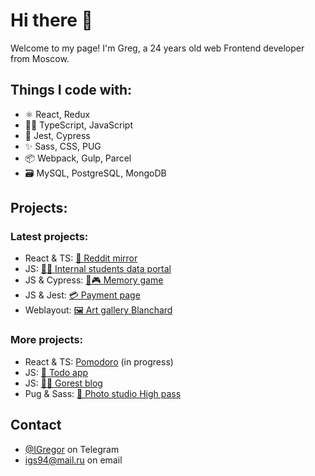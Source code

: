 # Hi there 👋

Welcome to my page!
I'm Greg, a 24 years old web Frontend developer from Moscow.

## Things I code with:

- ⚛️ React, Redux
- 👨‍💻 TypeScript, JavaScript
- 🔎 Jest, Cypress
- ✨ Sass, CSS, PUG
- 📦 Webpack, Gulp, Parcel
- 🗃️ MySQL, PostgreSQL, MongoDB

## Projects:

### Latest projects:

* React & TS: [🤖 Reddit mirror ](https://github.com/IvlevGreg/RedditMirror)
* JS: [👨‍🎓 Internal students data portal](https://github.com/IvlevGreg/StudentsData) 
* JS & Cypress: [🎴🎮 Memory game](https://github.com/IvlevGreg/MemoryGame) 
* JS & Jest: [💳 Payment page](https://github.com/IvlevGreg/PaymentPage) 
* Weblayout: [🖼 Art gallery Blanchard](https://github.com/IvlevGreg/Blanchard) 

### More projects:
- React & TS: [Pomodoro]() (in progress)
- JS: [🎯 Todo app](https://github.com/IvlevGreg/Todo)
- JS: [🤳🏻 Gorest blog](https://github.com/IvlevGreg/GorestBlog)
- Pug & Sass: [📸 Photo studio High pass](https://github.com/IvlevGreg/HighPass)

## Contact
- [@IGregor](https://t.me/Igregor) on Telegram
- <a href="mailto:igs94@mail.ru">igs94@mail.ru</a> on email


